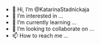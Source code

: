 - 👋 Hi, I’m @KatarinaStadnickaja
- 👀 I’m interested in ...
- 🌱 I’m currently learning ...
- 💞️ I’m looking to collaborate on ...
- 📫 How to reach me ...

<!---
KatarinaStadnickaja/KatarinaStadnickaja is a ✨ special ✨ repository because its `README.md` (this file) appears on your GitHub profile.
You can click the Preview link to take a look at your changes.
--->
